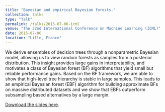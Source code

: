 ```yaml
---
title: "Bayesian and empirical Bayesian forests."
collection: talks
type: "Talk"
permalink: /talks/2015-07-06-icml
venue: "The 32nd International Conference on Machine Learning (ICML)"
date: 2015-07-06
location: "Lille, France"
---
```

We derive ensembles of decision trees through a nonparametric Bayesian model, allowing us to view random forests as samples from a posterior distribution. This insight provides large gains in interpretability, and motivates a class of Bayesian forest (BF) algorithms that yield small but reliable performance gains. Based on the BF framework, we are able to show that high-level tree hierarchy is stable in large samples. This leads to an empirical Bayesian forest (EBF) algorithm for building approximate BFs on massive distributed datasets and we show that EBFs outperform subsampling based alternatives by a large margin.

[Download the slides here](https://github.com/zariable/zariable.github.io/blob/master/files/ebf_icml2015.pdf).
